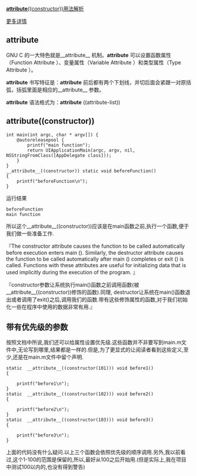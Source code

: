 [__attribute__((constructor))用法解析](https://www.jianshu.com/p/dd425b9dc9db)

[更多详情](https://gcc.gnu.org/onlinedocs/gcc-6.2.0/gcc/Common-Function-Attributes.html)
## attribute
GNU C 的一大特色就是__attribute__ 机制。__attribute__ 可以设置函数属性（Function Attribute ）、变量属性（Variable Attribute ）和类型属性（Type Attribute ）。

__attribute__ 书写特征是：__attribute__ 前后都有两个下划线，并切后面会紧跟一对原括弧，括弧里面是相应的__attribute__ 参数。

__attribute__ 语法格式为：__attribute__ ((attribute-list))

## attribute((constructor))
```cassandraql
int main(int argc, char * argv[]) {
    @autoreleasepool {
        printf("main function");
        return UIApplicationMain(argc, argv, nil, NSStringFromClass([AppDelegate class]));
    }
}
__attribute__((constructor)) static void beforeFunction()
{
    printf("beforeFunction\n");
}
```
运行结果
```cassandraql
beforeFunction
main function
```
所以这个__attribute__((constructor))应该是在main函数之前,执行一个函数,便于我们做一些准备工作.

『The constructor attribute causes the function to be called automatically before execution enters main (). Similarly, the destructor attribute causes the function to be called automatically after main () completes or exit () is called. Functions with these attributes are useful for initializing data that is used implicitly during the execution of the program.
』

『constructor参数让系统执行main()函数之前调用函数(被__attribute__((constructor))修饰的函数).同理, destructor让系统在main()函数退出或者调用了exit()之后,调用我们的函数.带有这些修饰属性的函数,对于我们初始化一些在程序中使用的数据非常有用.』

## 带有优先级的参数
按照文档中所说,我们还可以给属性设置优先级.这些函数并不非要写到main.m文件中,无论写到哪里,结果都是一样的.但是,为了更显式的让阅读者看到这些定义,至少,还是在main.m文件中留个声明.

```
static  __attribute__((constructor(101))) void before1()
{
    
    printf("before1\n");
}
static  __attribute__((constructor(102))) void before2()
{
    
    printf("before2\n");
}
static  __attribute__((constructor(103))) void before3()
{
    
    printf("before3\n");
}
```
上面的代码没有什么疑问.以上三个函数会依照优先级的顺序调用.另外,我以前看过,这个1-100的范围是保留的,所以,最好从100之后开始用.(但是实际上,我在项目中测试100以内的,也没有得到警告)